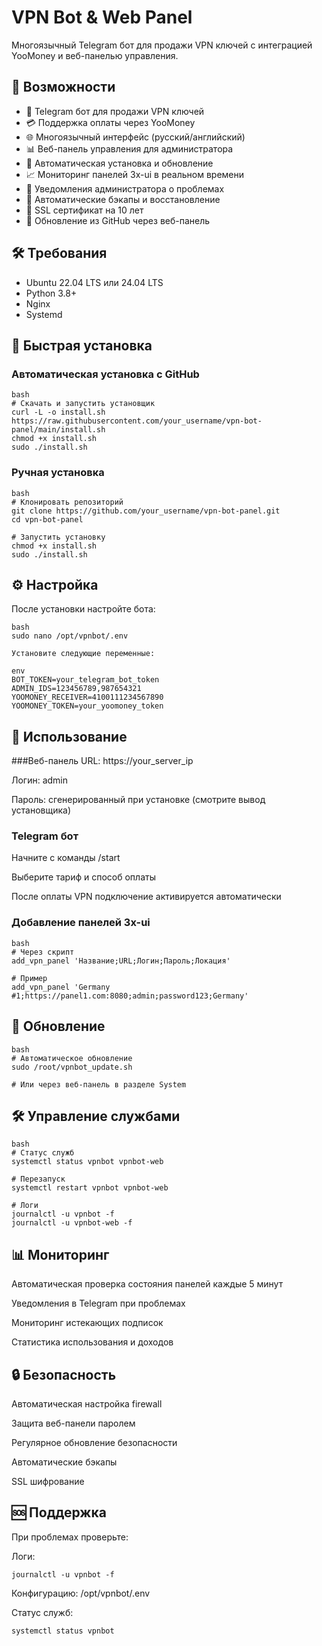 # VPN Bot & Web Panel

Многоязычный Telegram бот для продажи VPN ключей с интеграцией YooMoney и веб-панелью управления.

## 🌟 Возможности

- 🤖 Telegram бот для продажи VPN ключей
- 💳 Поддержка оплаты через YooMoney
- 🌐 Многоязычный интерфейс (русский/английский)
- 📊 Веб-панель управления для администратора
- 🚀 Автоматическая установка и обновление
- 📈 Мониторинг панелей 3x-ui в реальном времени
- 🔔 Уведомления администратора о проблемах
- 💾 Автоматические бэкапы и восстановление
- 🔐 SSL сертификат на 10 лет
- 🔄 Обновление из GitHub через веб-панель

## 🛠 Требования

- Ubuntu 22.04 LTS или 24.04 LTS
- Python 3.8+
- Nginx
- Systemd

## 🚀 Быстрая установка

### Автоматическая установка с GitHub

```
bash
# Скачать и запустить установщик
curl -L -o install.sh https://raw.githubusercontent.com/your_username/vpn-bot-panel/main/install.sh
chmod +x install.sh
sudo ./install.sh
```

### Ручная установка

```
bash
# Клонировать репозиторий
git clone https://github.com/your_username/vpn-bot-panel.git
cd vpn-bot-panel

# Запустить установку
chmod +x install.sh
sudo ./install.sh
```

## ⚙️ Настройка

После установки настройте бота:

```
bash
sudo nano /opt/vpnbot/.env

Установите следующие переменные:

env
BOT_TOKEN=your_telegram_bot_token
ADMIN_IDS=123456789,987654321
YOOMONEY_RECEIVER=4100111234567890
YOOMONEY_TOKEN=your_yoomoney_token

```

## 📱 Использование
###Веб-панель
URL: https://your_server_ip

Логин: admin

Пароль: сгенерированный при установке (смотрите вывод установщика)

### Telegram бот
Начните с команды /start

Выберите тариф и способ оплаты

После оплаты VPN подключение активируется автоматически

### Добавление панелей 3x-ui
```
bash
# Через скрипт
add_vpn_panel 'Название;URL;Логин;Пароль;Локация'

# Пример
add_vpn_panel 'Germany #1;https://panel1.com:8080;admin;password123;Germany'
```

## 🔄 Обновление
```
bash
# Автоматическое обновление
sudo /root/vpnbot_update.sh

# Или через веб-панель в разделе System
```

## 🛠 Управление службами
```
bash
# Статус служб
systemctl status vpnbot vpnbot-web

# Перезапуск
systemctl restart vpnbot vpnbot-web

# Логи
journalctl -u vpnbot -f
journalctl -u vpnbot-web -f
```

## 📊 Мониторинг
Автоматическая проверка состояния панелей каждые 5 минут

Уведомления в Telegram при проблемах

Мониторинг истекающих подписок

Статистика использования и доходов

## 🔒 Безопасность
Автоматическая настройка firewall

Защита веб-панели паролем

Регулярное обновление безопасности

Автоматические бэкапы

SSL шифрование

## 🆘 Поддержка
При проблемах проверьте:

Логи: 
```
journalctl -u vpnbot -f
```

Конфигурацию: /opt/vpnbot/.env

Статус служб: 
```
systemctl status vpnbot
```
